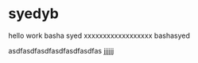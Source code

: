 syedyb
======

hello work basha syed xxxxxxxxxxxxxxxxxx  bashasyed

asdfasdfasdfasdfasdfasdfas jjjjjj


